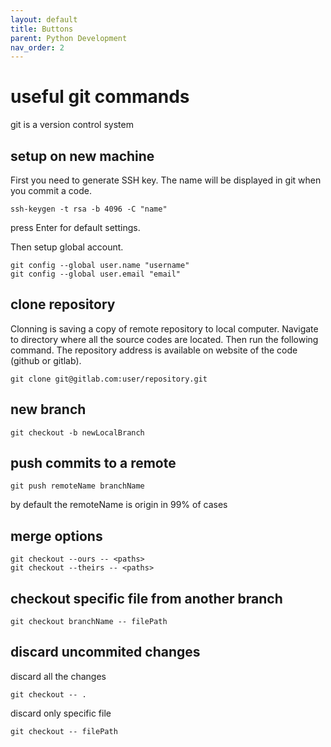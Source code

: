 ```yaml
---
layout: default
title: Buttons
parent: Python Development
nav_order: 2
---
```



# useful git commands

git is a version control system

## setup on new machine

First you need to generate SSH key. The name will be displayed in git when you commit a code.

```git
ssh-keygen -t rsa -b 4096 -C "name"
```

press Enter for default settings.

Then setup global account.

```git
git config --global user.name "username"
git config --global user.email "email"
```

## clone repository

Clonning is saving a copy of remote repository to local computer. Navigate to directory where all the source codes are located. Then run the following command. The repository address is available on website of the code (github or gitlab).

```git
git clone git@gitlab.com:user/repository.git
```

## new branch

```git
git checkout -b newLocalBranch
```


## push commits to a remote

```git
git push remoteName branchName
```

by default the remoteName is origin in 99% of cases

## merge options

```git
git checkout --ours -- <paths>
git checkout --theirs -- <paths>
```

## checkout specific file from another branch

```git
git checkout branchName -- filePath
```

## discard uncommited changes

discard all the changes

```git
git checkout -- .
```

discard only specific file

```git
git checkout -- filePath
```
